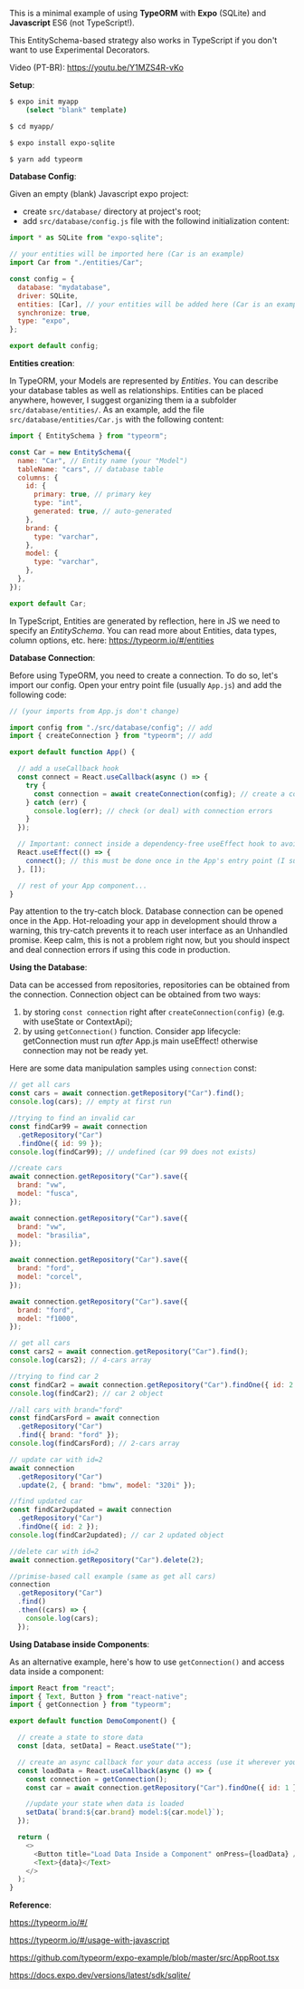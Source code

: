 This is a minimal example of using **TypeORM** with **Expo** (SQLite) and **Javascript** ES6 (not TypeScript!).

This EntitySchema-based strategy also works in TypeScript if you don't want to use Experimental Decorators.

Video (PT-BR): https://youtu.be/Y1MZS4R-vKo

**Setup**:

```bash
$ expo init myapp
    (select "blank" template)

$ cd myapp/

$ expo install expo-sqlite

$ yarn add typeorm
```

**Database Config**:

Given an empty (blank) Javascript expo project:

- create `src/database/` directory at project's root;
- add `src/database/config.js` file with the followind initialization content:

```Javascript
import * as SQLite from "expo-sqlite";

// your entities will be imported here (Car is an example)
import Car from "./entities/Car";

const config = {
  database: "mydatabase",
  driver: SQLite,
  entities: [Car], // your entities will be added here (Car is an example)
  synchronize: true,
  type: "expo",
};

export default config;

```

**Entities creation**:

In TypeORM, your Models are represented by _Entities_. You can describe your database tables as well as relationships. Entities can be placed anywhere, however, I suggest organizing them ia a subfolder `src/database/entities/`. As an example, add the file `src/database/entities/Car.js` with the following content:

```Javascript
import { EntitySchema } from "typeorm";

const Car = new EntitySchema({
  name: "Car", // Entity name (your "Model")
  tableName: "cars", // database table
  columns: {
    id: {
      primary: true, // primary key
      type: "int",
      generated: true, // auto-generated
    },
    brand: {
      type: "varchar",
    },
    model: {
      type: "varchar",
    },
  },
});

export default Car;
```

In TypeScript, Entities are generated by reflection, here in JS we need to specify an _EntitySchema_. You can read more about Entities, data types, column options, etc. here: https://typeorm.io/#/entities

**Database Connection**:

Before using TypeORM, you need to create a connection. To do so, let's import our config. Open your entry point file (usually `App.js`) and add the following code:

```Javascript
// (your imports from App.js don't change)

import config from "./src/database/config"; // add
import { createConnection } from "typeorm"; // add

export default function App() {

  // add a useCallback hook
  const connect = React.useCallback(async () => {
    try {
      const connection = await createConnection(config); // create a connection with our config
    } catch (err) {
      console.log(err); // check (or deal) with connection errors
    }
  });

  // Important: connect inside a dependency-free useEffect hook to avoid multiple calls.
  React.useEffect(() => {
    connect(); // this must be done once in the App's entry point (I suggest here in App.js)
  }, []);

  // rest of your App component...
}
```

Pay attention to the try-catch block. Database connection can be opened once in the App. Hot-reloading your app in development should throw a warning, this try-catch prevents it to reach user interface as an Unhandled promise. Keep calm, this is not a problem right now, but you should inspect and deal connection errors if using this code in production.

**Using the Database**:

Data can be accessed from repositories, repositories can be obtained from the connection. Connection object can be obtained from two ways:

1. by storing `const connection` right after `createConnection(config)` (e.g. with useState or ContextApi);
2. by using `getConnection()` function. Consider app lifecycle: getConnection must run _after_ App.js main useEffect! otherwise connection may not be ready yet.

Here are some data manipulation samples using `connection` const:

```Javascript
// get all cars
const cars = await connection.getRepository("Car").find();
console.log(cars); // empty at first run

//trying to find an invalid car
const findCar99 = await connection
  .getRepository("Car")
  .findOne({ id: 99 });
console.log(findCar99); // undefined (car 99 does not exists)

//create cars
await connection.getRepository("Car").save({
  brand: "vw",
  model: "fusca",
});

await connection.getRepository("Car").save({
  brand: "vw",
  model: "brasilia",
});

await connection.getRepository("Car").save({
  brand: "ford",
  model: "corcel",
});

await connection.getRepository("Car").save({
  brand: "ford",
  model: "f1000",
});

// get all cars
const cars2 = await connection.getRepository("Car").find();
console.log(cars2); // 4-cars array

//trying to find car 2
const findCar2 = await connection.getRepository("Car").findOne({ id: 2 });
console.log(findCar2); // car 2 object

//all cars with brand="ford"
const findCarsFord = await connection
  .getRepository("Car")
  .find({ brand: "ford" });
console.log(findCarsFord); // 2-cars array

// update car with id=2
await connection
  .getRepository("Car")
  .update(2, { brand: "bmw", model: "320i" });

//find updated car
const findCar2updated = await connection
  .getRepository("Car")
  .findOne({ id: 2 });
console.log(findCar2updated); // car 2 updated object

//delete car with id=2
await connection.getRepository("Car").delete(2);

//primise-based call example (same as get all cars)
connection
  .getRepository("Car")
  .find()
  .then((cars) => {
    console.log(cars);
  });
```

**Using Database inside Components**:

As an alternative example, here's how to use `getConnection()` and access data inside a component:

```Javascript
import React from "react";
import { Text, Button } from "react-native";
import { getConnection } from "typeorm";

export default function DemoComponent() {

  // create a state to store data
  const [data, setData] = React.useState("");

  // create an async callback for your data access (use it wherever you want- example in Button)
  const loadData = React.useCallback(async () => {
    const connection = getConnection();
    const car = await connection.getRepository("Car").findOne({ id: 1 });

    //update your state when data is loaded
    setData(`brand:${car.brand} model:${car.model}`);
  });

  return (
    <>
      <Button title="Load Data Inside a Component" onPress={loadData} />
      <Text>{data}</Text>
    </>
  );
}

```

**Reference**:

https://typeorm.io/#/

https://typeorm.io/#/usage-with-javascript

https://github.com/typeorm/expo-example/blob/master/src/AppRoot.tsx

https://docs.expo.dev/versions/latest/sdk/sqlite/

